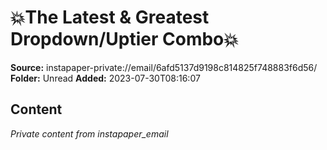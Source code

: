 # 💥The Latest & Greatest Dropdown/Uptier Combo💥

**Source:** instapaper-private://email/6afd5137d9198c814825f748883f6d56/
**Folder:** Unread
**Added:** 2023-07-30T08:16:07




## Content
*Private content from instapaper_email*
